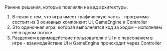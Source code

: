 Ранние решения, которые повлияли на вид архитектуры.

1. В связи с тем, что игра имеет графическую часть - программа состоит из 3 основных компонент: UI, GameEngine и Controller
2. Это одиночная игра, которая выполняется ход за ходом - исполняем её в одном потоке
3. Разделяем взаимодействие пользователя с UI и с персонажем в игре - взаимодействие UI и GameEngine происходит через Controller
